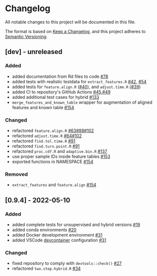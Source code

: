 # Changelog
All notable changes to this project will be documented in this file.

The format is based on [Keep a Changelog](https://keepachangelog.com/en/1.0.0/),
and this project adheres to [Semantic Versioning](https://semver.org/spec/v2.0.0.html).

## [dev] - unreleased
### Added
- added documentation from Rd files to code [#78](https://github.com/RECETOX/recetox-aplcms/pull/78)
- added tests with realistic testdata for `extract_features.R` [#42](https://github.com/RECETOX/recetox-aplcms/pull/42), [#54](https://github.com/RECETOX/recetox-aplcms/pull/54)
- added tests for `feature.align.R` ([#40](https://github.com/RECETOX/recetox-aplcms/pull/40)), and `adjust.time.R` ([#39](https://github.com/RECETOX/recetox-aplcms/pull/40))
- added CI to repository's GitHub Actions [#45](https://github.com/RECETOX/recetox-aplcms/pull/45),[#49](https://github.com/RECETOX/recetox-aplcms/pull/49)
- added additional test cases for hybrid [#133](https://github.com/RECETOX/recetox-aplcms/pull/133)
- `merge_features_and_known_table` wrapper for augmentation of aligned features and known table [#154](https://github.com/RECETOX/recetox-aplcms/pull/154)
### Changed
- refactored `feature.align.R` [#63](https://github.com/RECETOX/recetox-aplcms/pull/63)[#88](https://github.com/RECETOX/recetox-aplcms/pull/88)[#102](https://github.com/RECETOX/recetox-aplcms/pull/102)
- refactored `adjust.time.R` [#64](https://github.com/RECETOX/recetox-aplcms/pull/64)[#102](https://github.com/RECETOX/recetox-aplcms/pull/102)
- refactored `find.tol.time.R` [#91](https://github.com/RECETOX/recetox-aplcms/pull/91)
- refactored `find.turn.point.R` [#91](https://github.com/RECETOX/recetox-aplcms/pull/91)
- refactored `proc.cdf.R` and `adaptive.bin.R` [#137](https://github.com/RECETOX/recetox-aplcms/pull/137)
- use proper sample IDs inside feature tables [#153](https://github.com/RECETOX/recetox-aplcms/pull/153)
- exported functions in NAMESPACE [#154](https://github.com/RECETOX/recetox-aplcms/pull/154)
### Removed
- `extract_features` and `feature.align` [#154](https://github.com/RECETOX/recetox-aplcms/pull/154)

## [0.9.4] - 2022-05-10

### Added
- added complete tests for unsupervised and hybrid versions [#19](https://github.com/RECETOX/recetox-aplcms/pull/19)
- added conda environments [#20](https://github.com/RECETOX/recetox-aplcms/pull/20)
- added Docker development environment [#31](https://github.com/RECETOX/recetox-aplcms/pull/31)
- added VSCode [devcontainer](https://code.visualstudio.com/docs/remote/containers) configuration [#31](https://github.com/RECETOX/recetox-aplcms/pull/31)

### Changed
- fixed repository to comply with `devtools::check()` [#27](https://github.com/RECETOX/recetox-aplcms/pull/27)
- refactored `two.step.hybrid.R` [#34](https://github.com/RECETOX/recetox-aplcms/pull/34)
